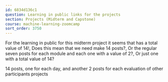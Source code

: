 ```yaml
---
id: 6834d136c1
question: Learning in public links for the projects
section: Projects (Midterm and Capstone)
course: machine-learning-zoomcamp
sort_order: 3750
---
```


For the learning in public for this midterm project it seems that has a total value of 14!, Does this mean that we need make 14 posts?, Or the regular seven posts for each module and each one with a value of 2?, Or just one with a total value of 14?

14 posts, one for each day, and another 2 posts for each evaluation of other participants projects

